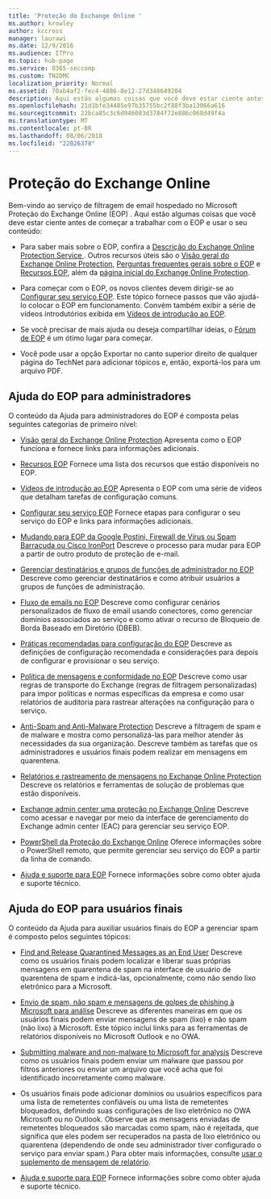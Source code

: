 ```yaml
---
title: 'Proteção do Exchange Online '
ms.author: krowley
author: kccross
manager: laurawi
ms.date: 12/9/2016
ms.audience: ITPro
ms.topic: hub-page
ms.service: O365-seccomp
ms.custom: TN2DMC
localization_priority: Normal
ms.assetid: 70ab4af2-fec4-4886-8e12-27d348649204
description: Aqui estão algumas coisas que você deve estar ciente antes de começar a trabalhar com o EOP.
ms.openlocfilehash: 21d1bfe34485e97b35755bc2f88f3ba13066a616
ms.sourcegitcommit: 22bca85c3c6d946083d3784f72e886c068d49f4a
ms.translationtype: MT
ms.contentlocale: pt-BR
ms.lasthandoff: 08/06/2018
ms.locfileid: "22026378"
---
```

# <a name="exchange-online-protection"></a>Proteção do Exchange Online 

Bem-vindo ao serviço de filtragem de email hospedado no Microsoft Proteção do Exchange Online (EOP) . Aqui estão algumas coisas que você deve estar ciente antes de começar a trabalhar com o EOP e usar o seu conteúdo:
  
- Para saber mais sobre o EOP, confira a [Descrição do Exchange Online Protection Service ](https://go.microsoft.com/fwlink/p/?LinkId=320619). Outros recursos úteis são o [Visão geral do Exchange Online Protection](exchange-online-protection-overview.md), [Perguntas frequentes gerais sobre o EOP](eop-general-faq.md) e [Recursos EOP](eop-features.md), além da [página inicial do Exchange Online Protection](https://go.microsoft.com/fwlink/?LinkId=279912).
    
- Para começar com o EOP, os novos clientes devem dirigir-se ao [Configurar seu serviço EOP](set-up-your-eop-service.md). Este tópico fornece passos que vão ajudá-lo colocar o EOP em funcionamento. Convém também exibir a série de vídeos introdutórios exibida em [Vídeos de introdução ao EOP](videos-for-getting-started-with-eop.md).
    
- Se você precisar de mais ajuda ou deseja compartilhar ideias, o [Fórum de EOP](https://go.microsoft.com/fwlink/?LinkId=285351) é um ótimo lugar para começar. 
    
- Você pode usar a opção Exportar no canto superior direito de qualquer página do TechNet para adicionar tópicos e, então, exportá-los para um arquivo PDF. 
    
## <a name="eop-help-for-administrators"></a>Ajuda do EOP para administradores

O conteúdo da Ajuda para administradores do EOP é composta pelas seguintes categorias de primeiro nível:
  
- [Visão geral do Exchange Online Protection](exchange-online-protection-overview.md) Apresenta como o EOP funciona e fornece links para informações adicionais. 
    
- [Recursos EOP](eop-features.md) Fornece uma lista dos recursos que estão disponíveis no EOP. 
    
- [Vídeos de introdução ao EOP](videos-for-getting-started-with-eop.md) Apresenta o EOP com uma série de vídeos que detalham tarefas de configuração comuns. 
    
- [Configurar seu serviço EOP](set-up-your-eop-service.md) Fornece etapas para configurar o seu serviço do EOP e links para informações adicionais. 
    
- [Mudando para EOP da Google Postini, Firewall de Vírus ou Spam Barracuda ou Cisco IronPort](switch-to-eop-from-google-postini-the-barracuda-spam-and-virus-firewall-or-cisco.md) Descreve o processo para mudar para EOP a partir de outro produto de proteção de e-mail. 
    
- [Gerenciar destinatários e grupos de funções de administrador no EOP](manage-recipients-and-admin-role-groups-in-eop.md) Descreve como gerenciar destinatários e como atribuir usuários a grupos de funções de administração. 
    
- [Fluxo de emails no EOP](mail-flow-in-eop.md) Descreve como configurar cenários personalizados de fluxo de email usando conectores, como gerenciar domínios associados ao serviço e como ativar o recurso de Bloqueio de Borda Baseado em Diretório (DBEB). 
    
- [Práticas recomendadas para configuração do EOP](best-practices-for-configuring-eop.md) Descreve as definições de configuração recomendada e considerações para depois de configurar e provisionar o seu serviço. 
    
- [Política de mensagens e conformidade no EOP](messaging-policy-and-compliance-in-eop.md) Descreve como usar regras de transporte do Exchange (regras de filtragem personalizadas) para impor políticas e normas específicas da empresa e como usar relatórios de auditoria para rastrear alterações na configuração para o serviço. 
    
- [Anti-Spam and Anti-Malware Protection](http://technet.microsoft.com/library/93c6c227-7442-4293-b64d-ec8f15c928db.aspx) Descreve a filtragem de spam e de malware e mostra como personalizá-las para melhor atender às necessidades da sua organização. Descreve também as tarefas que os administradores e usuários finais podem realizar em mensagens em quarentena. 
    
- [Relatórios e rastreamento de mensagens no Exchange Online Protection](reporting-and-message-trace-in-exchange-online-protection.md) Descreve os relatórios e ferramentas de solução de problemas que estão disponíveis. 
    
- [Exchange admin center uma proteção no Exchange Online](../exchange-admin-center-in-exchange-online-protection-eop.md) Descreve como acessar e navegar por meio da interface de gerenciamento do Exchange admin center (EAC) para gerenciar seu serviço EOP. 
    
- [PowerShell da Proteção do Exchange Online](http://technet.microsoft.com/library/f7918a88-774a-405e-945b-bc2f5ee9f748.aspx) Oferece informações sobre o PowerShell remoto, que permite gerenciar seu serviço do EOP a partir da linha de comando. 
    
- [Ajuda e suporte para EOP](help-and-support-for-eop.md) Fornece informações sobre como obter ajuda e suporte técnico. 
    
## <a name="eop-help-for-end-users"></a>Ajuda do EOP para usuários finais
<a name="sectionSection1"> </a>

O conteúdo da Ajuda para auxiliar usuários finais do EOP a gerenciar spam é composto pelos seguintes tópicos:
  
- [Find and Release Quarantined Messages as an End User](http://technet.microsoft.com/library/e439b560-827a-4807-abd3-6b861c1ff786.aspx) Descreve como os usuários finais podem localizar e liberar suas próprias mensagens em quarentena de spam na interface de usuário de quarentena de spam e indicá-las, opcionalmente, como não sendo lixo eletrônico para a Microsoft. 
        
- [Envio de spam, não spam e mensagens de golpes de phishing à Microsoft para análise](../submit-spam-non-spam-and-phishing-scam-messages-to-microsoft-for-analysis.md) Descreve as diferentes maneiras em que os usuários finais podem enviar mensagens de spam (lixo) e não spam (não lixo) à Microsoft. Este tópico inclui links para as ferramentas de relatórios disponíveis no Microsoft Outlook e no OWA. 
    
- [Submitting malware and non-malware to Microsoft for analysis](../submitting-malware-and-non-malware-to-microsoft-for-analysis.md) Descreve como os usuários finais podem enviar um malware que passou por filtros anteriores ou enviar um arquivo que você acha que foi identificado incorretamente como malware. 
    
- Os usuários finais pode adicionar domínios ou usuários específicos para uma lista de remetentes confiáveis ou uma lista de remetentes bloqueados, definindo suas configurações de lixo eletrônico no OWA Microsoft ou no Outlook. Observe que as mensagens enviadas de remetentes bloqueados são marcadas como spam, não é rejeitada, que significa que eles podem ser recuperados na pasta de lixo eletrônico ou quarentena (dependendo de onde seu administrador tiver configurado o serviço para enviar spam.) Para obter mais informações, consulte [usar o suplemento de mensagem de relatório](https://support.office.com/article/addin-b5caa9f1-cdf3-4443-af8c-ff724ea719d2).
    
- [Ajuda e suporte para EOP](help-and-support-for-eop.md) Fornece informações sobre como obter ajuda e suporte técnico. 
    
